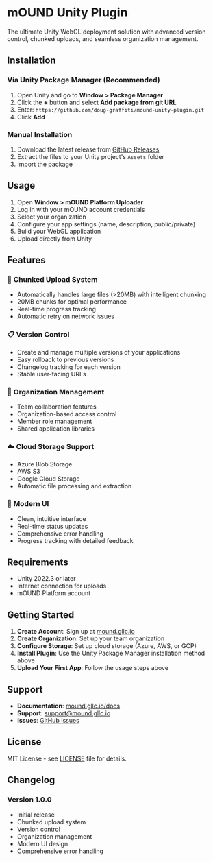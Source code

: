 # mOUND Unity Plugin

The ultimate Unity WebGL deployment solution with advanced version control, chunked uploads, and seamless organization management.

## Installation

### Via Unity Package Manager (Recommended)

1. Open Unity and go to **Window > Package Manager**
2. Click the **+** button and select **Add package from git URL**
3. Enter: `https://github.com/doug-graffiti/mound-unity-plugin.git`
4. Click **Add**

### Manual Installation

1. Download the latest release from [GitHub Releases](https://github.com/doug-graffiti/mound-unity-plugin/releases)
2. Extract the files to your Unity project's `Assets` folder
3. Import the package

## Usage

1. Open **Window > mOUND Platform Uploader**
2. Log in with your mOUND account credentials
3. Select your organization
4. Configure your app settings (name, description, public/private)
5. Build your WebGL application
6. Upload directly from Unity

## Features

### 🚀 **Chunked Upload System**
- Automatically handles large files (>20MB) with intelligent chunking
- 20MB chunks for optimal performance
- Real-time progress tracking
- Automatic retry on network issues

### 📋 **Version Control**
- Create and manage multiple versions of your applications
- Easy rollback to previous versions
- Changelog tracking for each version
- Stable user-facing URLs

### 🏢 **Organization Management**
- Team collaboration features
- Organization-based access control
- Member role management
- Shared application libraries

### ☁️ **Cloud Storage Support**
- Azure Blob Storage
- AWS S3
- Google Cloud Storage
- Automatic file processing and extraction

### 🎨 **Modern UI**
- Clean, intuitive interface
- Real-time status updates
- Comprehensive error handling
- Progress tracking with detailed feedback

## Requirements

- Unity 2022.3 or later
- Internet connection for uploads
- mOUND Platform account

## Getting Started

1. **Create Account**: Sign up at [mound.gllc.io](https://mound.gllc.io)
2. **Create Organization**: Set up your team organization
3. **Configure Storage**: Set up cloud storage (Azure, AWS, or GCP)
4. **Install Plugin**: Use the Unity Package Manager installation method above
5. **Upload Your First App**: Follow the usage steps above

## Support

- **Documentation**: [mound.gllc.io/docs](https://mound.gllc.io/docs)
- **Support**: [support@mound.gllc.io](mailto:support@mound.gllc.io)
- **Issues**: [GitHub Issues](https://github.com/doug-graffiti/mound-unity-plugin/issues)

## License

MIT License - see [LICENSE](LICENSE) file for details.

## Changelog

### Version 1.0.0
- Initial release
- Chunked upload system
- Version control
- Organization management
- Modern UI design
- Comprehensive error handling